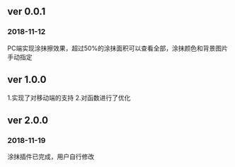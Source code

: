 ﻿## ver 0.0.1 ##
### 2018-11-12 ###
PC端实现涂抹擦效果，超过50%的涂抹面积可以查看全部，涂抹颜色和背景图片手动指定
## ver 1.0.0 ##
1.实现了对移动端的支持
2.对函数进行了优化
## ver 2.0.0 ##
### 2018-11-19 ###
涂抹插件已完成，用户自行修改